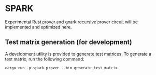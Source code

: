 # SPARK 
Experimental Rust prover and gnark recursive prover circuit will be implemented and optimized here.

## Test matrix generation (for development)
A development utility is provided to generate test matrices.
To generate a test matrix, run the following command:

```cargo run -p spark-prover --bin generate_test_matrix```